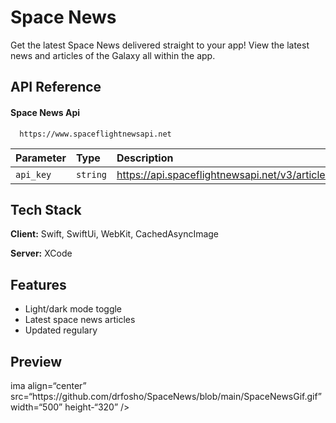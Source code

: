 
# Space News

Get the latest Space News delivered straight to your app! View the latest news and articles of the Galaxy all within the app.

## API Reference

#### Space News Api

```http
  https://www.spaceflightnewsapi.net
```

| Parameter | Type     | Description                |
| :-------- | :------- | :------------------------- |
| `api_key` | `string` | https://api.spaceflightnewsapi.net/v3/articles |


## Tech Stack

**Client:** Swift, SwiftUi, WebKit, CachedAsyncImage

**Server:** XCode 


## Features

- Light/dark mode toggle
- Latest space news articles
- Updated regulary


## Preview

<p>ima align=“center” src=“https://github.com/drfosho/SpaceNews/blob/main/SpaceNewsGif.gif” width=“500” height-“320” /></p>

